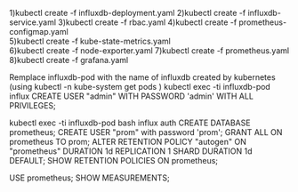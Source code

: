 1)kubectl create -f influxdb-deployment.yaml
2)kubectl create -f influxdb-service.yaml
3)kubectl create -f rbac.yaml
4)kubectl create -f  prometheus-configmap.yaml  
5)kubectl create -f kube-state-metrics.yaml  
6)kubectl create -f node-exporter.yaml
7)kubectl create -f prometheus.yaml
8)kubectl create -f grafana.yaml              

Remplace influxdb-pod  with the name of influxdb created by kubernetes (using kubectl -n kube-system get pods )
kubectl exec -ti influxdb-pod influx 
CREATE USER "admin" WITH PASSWORD 'admin' WITH ALL PRIVILEGES;

kubectl exec -ti influxdb-pod bash
influx
auth 
CREATE DATABASE prometheus; 
CREATE USER "prom" with password 'prom';
GRANT ALL ON prometheus TO prom; 
ALTER RETENTION POLICY "autogen" ON "prometheus" DURATION 1d REPLICATION 1 SHARD DURATION 1d DEFAULT;
SHOW RETENTION POLICIES ON prometheus;

USE prometheus; 
SHOW MEASUREMENTS;

